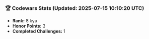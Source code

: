 ### 🏆 Codewars Stats (Updated: 2025-07-15 10:10:20 UTC)

- **Rank:** 8 kyu
- **Honor Points:** 3
- **Completed Challenges:** 1
